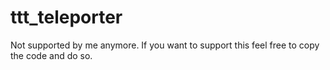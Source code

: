 # ttt_teleporter
Not supported by me anymore. If you want to support this feel free to copy the code and do so.
